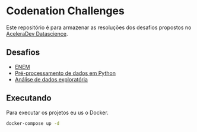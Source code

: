 # Codenation Challenges

Este repositório é para armazenar as resoluções dos desafios propostos no [AceleraDev Datascience](https://www.codenation.dev/acceleration/aceleradev-data-science/).

## Desafios

- [ENEM](./enem-challenge/Enem.ipynb)
- [Pré-processamento de dados em Python](./data-science-0/main.ipynb)
- [Análise de dados exploratória](./coestatistica-1/coestatistica-1.ipynb)

## Executando

Para executar os projetos eu us o Docker.

```bash
docker-compose up -d
```